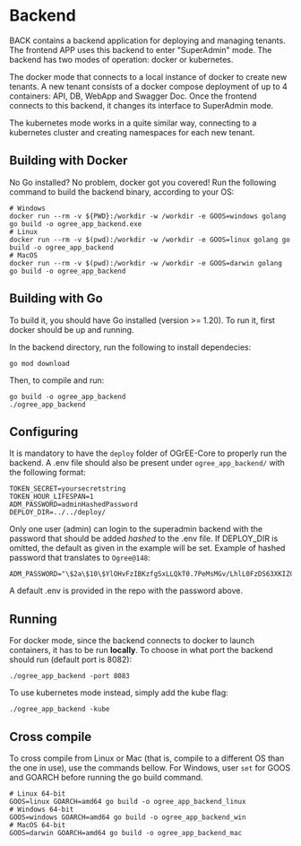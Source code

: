 # Backend
BACK contains a backend application for deploying and managing tenants. The frontend APP uses this backend to enter "SuperAdmin" mode. The backend has two modes of operation: docker or kubernetes. 

The docker mode that connects to a local instance of docker to create new tenants. A new tenant consists of a docker compose deployment of up to 4 containers: API, DB, WebApp and Swagger Doc. Once the frontend connects to this backend, it changes its interface to SuperAdmin mode.  

The kubernetes mode works in a quite similar way, connecting to a kubernetes cluster and creating namespaces for each new tenant.

## Building with Docker
No Go installed? No problem, docker got you covered! Run the following command to build the backend binary, according to your OS:
```console
# Windows 
docker run --rm -v ${PWD}:/workdir -w /workdir -e GOOS=windows golang go build -o ogree_app_backend.exe
# Linux 
docker run --rm -v $(pwd):/workdir -w /workdir -e GOOS=linux golang go build -o ogree_app_backend
# MacOS 
docker run --rm -v $(pwd):/workdir -w /workdir -e GOOS=darwin golang go build -o ogree_app_backend
```

## Building with Go
To build it, you should have Go installed (version >= 1.20). To run it, first docker should be up and running.

In the backend directory, run the following to install dependecies:
```console
go mod download
```

Then, to compile and run:
```console
go build -o ogree_app_backend
./ogree_app_backend
```

## Configuring
It is mandatory to have the `deploy` folder of OGrEE-Core to properly run the backend. A .env file should also be present under `ogree_app_backend/` with the following format:
```
TOKEN_SECRET=yoursecretstring
TOKEN_HOUR_LIFESPAN=1
ADM_PASSWORD=adminHashedPassword
DEPLOY_DIR=../../deploy/
```

Only one user (admin) can login to the superadmin backend with the password that should be added *hashed* to the .env file. If DEPLOY_DIR is omitted, the default as given in the example will be set. Example of hashed password that translates to `Ogree@148`:
```
ADM_PASSWORD="\$2a\$10\$YlOHvFzIBKzfgSxLLQkT0.7PeMsMGv/LhlL0FzDS63XKIZCCDRvim"
```

A default .env is provided in the repo with the password above.

## Running
For docker mode, since the backend connects to docker to launch containers, it has to be run **locally**. To choose in what port the backend should run (default port is 8082):
```
./ogree_app_backend -port 8083
```

To use kubernetes mode instead, simply add the kube flag:
```
./ogree_app_backend -kube
```

## Cross compile
To cross compile from Linux or Mac (that is, compile to a different OS than the one in use), use the commands bellow. For Windows, user `set` for GOOS and GOARCH before running the go build command.
```console
# Linux 64-bit
GOOS=linux GOARCH=amd64 go build -o ogree_app_backend_linux
# Windows 64-bit
GOOS=windows GOARCH=amd64 go build -o ogree_app_backend_win
# MacOS 64-bit
GOOS=darwin GOARCH=amd64 go build -o ogree_app_backend_mac
```
